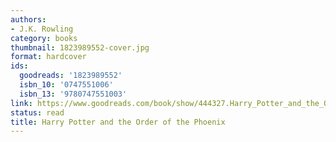 ```yaml
---
authors:
- J.K. Rowling
category: books
thumbnail: 1823989552-cover.jpg
format: hardcover
ids:
  goodreads: '1823989552'
  isbn_10: '0747551006'
  isbn_13: '9780747551003'
link: https://www.goodreads.com/book/show/444327.Harry_Potter_and_the_Order_of_the_Phoenix
status: read
title: Harry Potter and the Order of the Phoenix
---
```

